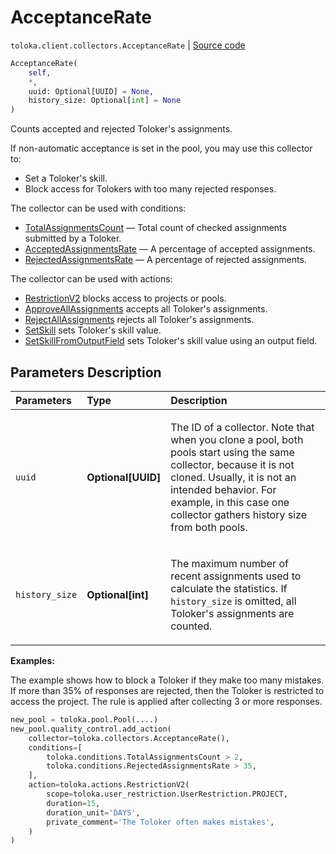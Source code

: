 # AcceptanceRate
`toloka.client.collectors.AcceptanceRate` | [Source code](https://github.com/Toloka/toloka-kit/blob/v1.1.0.post1/src/client/collectors.py#L62)

```python
AcceptanceRate(
    self,
    *,
    uuid: Optional[UUID] = None,
    history_size: Optional[int] = None
)
```

Counts accepted and rejected Toloker's assignments.


If non-automatic acceptance is set in the pool, you may use this collector to:
- Set a Toloker's skill.
- Block access for Tolokers with too many rejected responses.

The collector can be used with conditions:
* [TotalAssignmentsCount](toloka.client.conditions.TotalAssignmentsCount.md) — Total count of checked assignments submitted by a Toloker.
* [AcceptedAssignmentsRate](toloka.client.conditions.AcceptedAssignmentsRate.md) — A percentage of accepted assignments.
* [RejectedAssignmentsRate](toloka.client.conditions.RejectedAssignmentsRate.md) — A percentage of rejected assignments.

The collector can be used with actions:
* [RestrictionV2](toloka.client.actions.RestrictionV2.md) blocks access to projects or pools.
* [ApproveAllAssignments](toloka.client.actions.ApproveAllAssignments.md) accepts all Toloker's assignments.
* [RejectAllAssignments](toloka.client.actions.RejectAllAssignments.md) rejects all Toloker's assignments.
* [SetSkill](toloka.client.actions.SetSkill.md) sets Toloker's skill value.
* [SetSkillFromOutputField](toloka.client.actions.SetSkillFromOutputField.md) sets Toloker's skill value using an output field.

## Parameters Description

| Parameters | Type | Description |
| :----------| :----| :-----------|
`uuid`|**Optional\[UUID\]**|<p>The ID of a collector. Note that when you clone a pool, both pools start using the same collector, because it is not cloned. Usually, it is not an intended behavior. For example, in this case one collector gathers history size from both pools.</p>
`history_size`|**Optional\[int\]**|<p>The maximum number of recent assignments used to calculate the statistics. If `history_size` is omitted, all Toloker&#x27;s assignments are counted.</p>

**Examples:**

The example shows how to block a Toloker if they make too many mistakes.
If more than 35% of responses are rejected, then the Toloker is restricted to access the project.
The rule is applied after collecting 3 or more responses.

```python
new_pool = toloka.pool.Pool(....)
new_pool.quality_control.add_action(
    collector=toloka.collectors.AcceptanceRate(),
    conditions=[
        toloka.conditions.TotalAssignmentsCount > 2,
        toloka.conditions.RejectedAssignmentsRate > 35,
    ],
    action=toloka.actions.RestrictionV2(
        scope=toloka.user_restriction.UserRestriction.PROJECT,
        duration=15,
        duration_unit='DAYS',
        private_comment='The Toloker often makes mistakes',
    )
)
```
